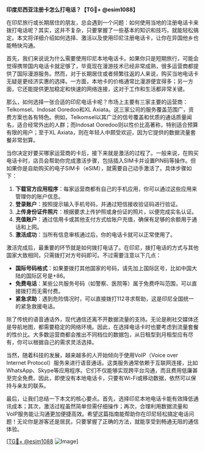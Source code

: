 **印度尼西亚注册卡怎么打电话？【TG💪+ @esim1088】**

在印尼旅行或长期居住的朋友，总会遇到一个问题：如何使用当地的注册电话卡来拨打电话呢？其实，这并不复杂，只要掌握了一些基本的知识和技巧，就能轻松搞定。本文将详细介绍如何选择、激活以及使用印尼注册电话卡，让你在异国他乡也能畅快沟通。

首先，我们来说说为什么需要使用印尼本地电话卡。如果你只是短期旅行，可能会觉得携带国内电话卡就足够了，毕竟现在漫游技术已经非常成熟，很多运营商都提供了国际漫游服务。然而，对于长期居住或者频繁往返的人来说，购买当地电话卡无疑是更经济实惠的选择。一方面，本地卡的价格通常比漫游便宜得多；另一方面，它还能提供更加稳定和快速的网络连接，这对于工作和生活都非常关键。

那么，如何选择一张合适的印尼电话卡呢？市场上主要有三家主要的运营商：Telkomsel、Indosat Ooredoo和XL Axiata。这三家公司的服务覆盖范围广，资费方案也各有特色。例如，Telkomsel以其广泛的信号覆盖和优质的通话质量闻名，适合经常外出的人群；而Indosat Ooredoo则以性价比高著称，特别适合预算有限的用户；至于XL Axiata，则在年轻人中颇受欢迎，因为它提供的数据流量套餐非常划算。

当你决定好要买哪家运营商的卡后，接下来就是激活的过程了。一般来说，在购买电话卡时，店员会帮助你完成激活步骤，包括插入SIM卡并设置PIN码等操作。但如果你是自助购买的电子SIM卡（eSIM），就需要自己动手激活了。具体步骤如下：

1. **下载官方应用程序**：每家运营商都有自己的手机应用，你可以通过这些应用来管理你的账户信息。
2. **登录账户**：按照提示输入手机号码，并通过短信接收验证码进行验证。
3. **上传身份证件照片**：根据要求上传护照或身份证的照片，以便完成实名认证。
4. **充值账户**：通过信用卡或其他支付方式给账户充值，确保有足够的余额用于通话和上网。
5. **激活成功**：当所有信息审核通过后，你的电话卡就可以正常使用了。

激活完成后，最重要的环节就是如何拨打电话了。在印尼，拨打电话的方式与其他国家大致相同，只需拨打对方号码即可。不过需要注意以下几点：

- **国际号码格式**：如果要拨打其他国家的号码，请先加上国际区号，比如中国大陆的国际区号是+86。
- **免费电话**：某些公共服务号码（如警察、医院等）属于免费呼叫范围，可以直接拨打而无需付费。
- **紧急求助**：遇到危险情况时，可以直接拨打112寻求帮助，这是印尼全国统一的紧急救援电话。

除了传统的语音通话外，现代通信还离不开数据流量的支持。无论是刷社交媒体还是导航地图，都需要稳定的网络环境。因此，在选择电话卡时也要考虑到流量套餐的性价比。大多数运营商都会推出不同档位的数据包，从日租型到月租型应有尽有，你可以根据自己的需求灵活选择。

当然，随着科技的发展，越来越多的人开始倾向于使用VoIP（Voice over Internet Protocol）服务来进行语音通话。这类服务通常依赖于互联网连接，比如WhatsApp、Skype等应用程序。它们不仅能够实现跨平台沟通，而且费用低廉甚至完全免费。因此，即使没有本地电话卡，只要有Wi-Fi或移动数据，依然可以保持与亲友的联系。

最后，让我们总结一下本文的核心要点。首先，选择印尼本地电话卡能有效降低通讯成本；其次，激活过程虽然简单但需仔细操作；再次，合理利用数据流量和VoIP服务能让沟通更加便捷高效。希望这篇指南能帮助你在印尼轻松搞定电话问题！无论你是游客还是居民，只要掌握了正确的方法，就能享受到畅通无阻的通信体验。

[[TG💪+ @esim1088](https://t.me/s/esim1088) ![Image](https://i.postimg.cc/4NQfJmqS/Snipaste-2025-05-13-00-14-12.png)]
